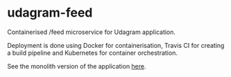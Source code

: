 # udagram-feed
Containerised /feed microservice for Udagram application.

Deployment is done using Docker for containerisation, Travis CI for creating a build pipeline and Kubernetes for container orchestration.

See the monolith version of the application [here](https://github.com/davictor24/microservices-nd9990).
